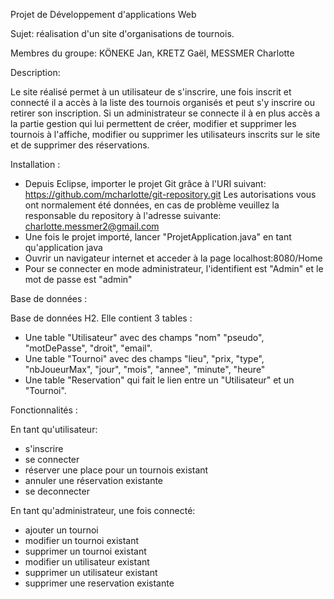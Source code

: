 Projet de Développement d'applications Web

Sujet: réalisation d'un site d'organisations de tournois.

Membres du groupe: KÖNEKE Jan, KRETZ Gaël, MESSMER Charlotte

Description: 

Le site réalisé permet à un utilisateur de s'inscrire, une fois inscrit et connecté il a accès à la liste des tournois organisés et peut s'y inscrire ou retirer son inscription. 
Si un administrateur se connecte il à en plus accès a la partie gestion qui lui permettent de créer, modifier et supprimer les tournois à l'affiche, modifier ou supprimer les utilisateurs inscrits sur le site et de supprimer des réservations.



Installation :

- Depuis Eclipse, importer le projet Git grâce à l'URI suivant:  https://github.com/mcharlotte/git-repository.git
  Les autorisations vous ont normalement été données, en cas de problème veuillez la responsable du repository à     l'adresse suivante: charlotte.messmer2@gmail.com
- Une fois le projet importé, lancer "ProjetApplication.java" en tant qu'application java
- Ouvrir un navigateur internet et acceder à la page localhost:8080/Home 
- Pour se connecter en mode administrateur, l'identifient est "Admin" et le mot de passe est "admin"



Base de données :

Base de données H2. Elle contient 3 tables :
- Une table "Utilisateur" avec des champs "nom" "pseudo", "motDePasse", "droit", "email".
- Une table "Tournoi" avec des champs "lieu", "prix, "type", "nbJoueurMax", "jour", "mois", "annee", "minute", "heure"
- Une table "Reservation" qui fait le lien entre un "Utilisateur" et un "Tournoi".  



Fonctionnalités :

En tant qu'utilisateur:
- s'inscrire
- se connecter
- réserver une place pour un tournois existant
- annuler une réservation existante
- se deconnecter

En tant qu'administrateur, une fois connecté:
- ajouter un tournoi
- modifier un tournoi existant
- supprimer un tournoi existant
- modifier un utilisateur existant
- supprimer un utilisateur existant
- supprimer une reservation existante

